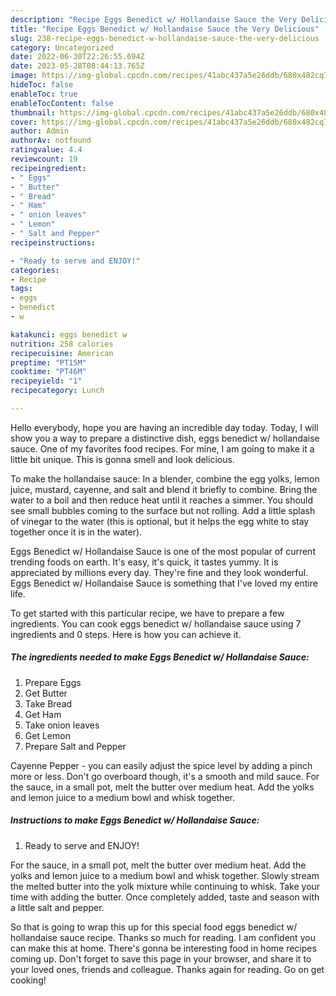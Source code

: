 ```yaml
---
description: "Recipe Eggs Benedict w/ Hollandaise Sauce the Very Delicious"
title: "Recipe Eggs Benedict w/ Hollandaise Sauce the Very Delicious"
slug: 238-recipe-eggs-benedict-w-hollandaise-sauce-the-very-delicious
category: Uncategorized
date: 2022-06-30T22:26:55.694Z
date: 2023-05-28T08:44:13.765Z
image: https://img-global.cpcdn.com/recipes/41abc437a5e26ddb/680x482cq70/eggs-benedict-w-hollandaise-sauce-recipe-main-photo.jpg
hideToc: false
enableToc: true
enableTocContent: false
thumbnail: https://img-global.cpcdn.com/recipes/41abc437a5e26ddb/680x482cq70/eggs-benedict-w-hollandaise-sauce-recipe-main-photo.jpg
cover: https://img-global.cpcdn.com/recipes/41abc437a5e26ddb/680x482cq70/eggs-benedict-w-hollandaise-sauce-recipe-main-photo.jpg
author: Admin
authorAv: notfound
ratingvalue: 4.4
reviewcount: 19
recipeingredient:
- " Eggs"
- " Butter"
- " Bread"
- " Ham"
- " onion leaves"
- " Lemon"
- " Salt and Pepper"
recipeinstructions:

- "Ready to serve and ENJOY!"
categories:
- Recipe
tags:
- eggs
- benedict
- w

katakunci: eggs benedict w 
nutrition: 258 calories
recipecuisine: American
preptime: "PT15M"
cooktime: "PT46M"
recipeyield: "1"
recipecategory: Lunch

---
```



Hello everybody, hope you are having an incredible day today. Today, I will show you a way to prepare a distinctive dish, eggs benedict w/ hollandaise sauce. One of my favorites food recipes. For mine, I am going to make it a little bit unique. This is gonna smell and look delicious.

To make the hollandaise sauce: In a blender, combine the egg yolks, lemon juice, mustard, cayenne, and salt and blend it briefly to combine. Bring the water to a boil and then reduce heat until it reaches a simmer. You should see small bubbles coming to the surface but not rolling. Add a little splash of vinegar to the water (this is optional, but it helps the egg white to stay together once it is in the water).

Eggs Benedict w/ Hollandaise Sauce is one of the most popular of current trending foods on earth. It's easy, it's quick, it tastes yummy. It is appreciated by millions every day. They're fine and they look wonderful. Eggs Benedict w/ Hollandaise Sauce is something that I've loved my entire life.


To get started with this particular recipe, we have to prepare a few ingredients. You can cook eggs benedict w/ hollandaise sauce using 7 ingredients and 0 steps. Here is how you can achieve it.

<!--inarticleads1-->

##### The ingredients needed to make Eggs Benedict w/ Hollandaise Sauce:

1. Prepare  Eggs
1. Get  Butter
1. Take  Bread
1. Get  Ham
1. Take  onion leaves
1. Get  Lemon
1. Prepare  Salt and Pepper


Cayenne Pepper - you can easily adjust the spice level by adding a pinch more or less. Don&#39;t go overboard though, it&#39;s a smooth and mild sauce. For the sauce, in a small pot, melt the butter over medium heat. Add the yolks and lemon juice to a medium bowl and whisk together. 

<!--inarticleads2-->

##### Instructions to make Eggs Benedict w/ Hollandaise Sauce:


1. Ready to serve and ENJOY!

For the sauce, in a small pot, melt the butter over medium heat. Add the yolks and lemon juice to a medium bowl and whisk together. Slowly stream the melted butter into the yolk mixture while continuing to whisk. Take your time with adding the butter. Once completely added, taste and season with a little salt and pepper. 

So that is going to wrap this up for this special food eggs benedict w/ hollandaise sauce recipe. Thanks so much for reading. I am confident you can make this at home. There's gonna be interesting food in home recipes coming up. Don't forget to save this page in your browser, and share it to your loved ones, friends and colleague. Thanks again for reading. Go on get cooking!
